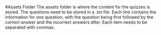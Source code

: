 #Assets Folder
The assets folder is where the content for the quizzes is stored.
The questions need to be stored in a .txt file. Each line contains the information for one question, with the question being first followed by the correct answer and the incorrect answers after. Each item needs to be separated with commas. 
